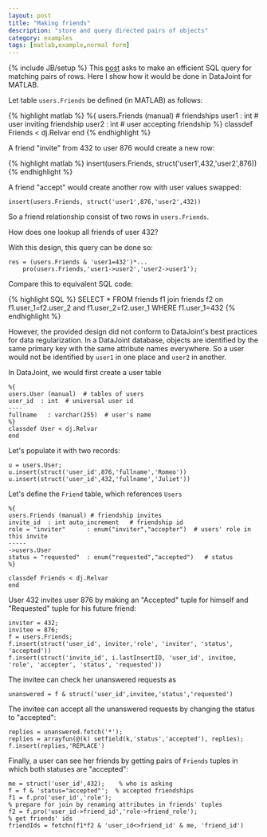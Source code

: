```yaml
---
layout: post
title: "Making friends"
description: "store and query directed pairs of objects"
category: examples 
tags: [matlab,example,normal form]
---
```

{% include JB/setup %}
This <a href="http://www.reddit.com/r/mysql/comments/20kc8s/is_there_an_efficient_way_to_find_all_pairs_of/">post</a> asks to make an efficient SQL query for matching pairs of rows.  Here I show how it would be done in DataJoint for MATLAB.

Let table <code>users.Friends</code> be defined (in MATLAB) as follows:

{% highlight matlab %}
%{
users.Friends (manual)  # friendships 
user1 :  int  #  user inviting friendship
user2 :  int  #  user accepting friendship
%}
classdef Friends < dj.Relvar
end
{% endhighlight %}

A friend "invite" from 432 to user 876 would create a new row:

{% highlight matlab %}
insert(users.Friends, struct('user1',432,'user2',876))
{% endhighlight %}

A friend "accept" would create another row with user values swapped:

```
insert(users.Friends, struct('user1',876,'user2',432))
```

So a friend relationship consist of two rows in <code>users.Friends</code>.

How does one lookup all friends of user 432?

With this design, this query can be done so:

```
res = (users.Friends & 'user1=432')*...
    pro(users.Friends,'user1->user2','user2->user1');
```

Compare this to equivalent SQL code:

{% highlight SQL %}
SELECT
    *
FROM
    friends f1 join
    friends f2 on f1.user_1=f2.user_2 and f1.user_2=f2.user_1
WHERE
    f1.user_1=432 
{% endhighlight %}


However, the provided design did not conform to DataJoint's best practices for data regularization. In a DataJoint database, objects are identified by the same primary key with the same attribute names everywhere. So a user would not be identified by <code>user1</code> in one place and <code>user2</code> in another.

In DataJoint, we would first create a user table

```
%{
users.User (manual)  # tables of users
user_id  : int  # universal user id
----
fullname   : varchar(255)  # user's name
%}
classdef User < dj.Relvar
end
```

Let's populate it with two records:

```
u = users.User;
u.insert(struct('user_id',876,'fullname','Romeo'))
u.insert(struct('user_id',432,'fullname','Juliet'))
```

Let's define the <code>Friend</code> table, which references <code>Users</code>

```
%{
users.Friends (manual) # friendship invites
invite_id  : int auto_increment   # friendship id
role = "inviter"      : enum("inviter","accepter")  # users' role in this invite
-----
->users.User
status = "requested"  : enum("requested","accepted")   # status
%}

classdef Friends < dj.Relvar
end
```

User 432 invites user 876 by making an "Accepted" tuple for himself and "Requested" tuple for his future friend:

```
inviter = 432;
invitee = 876;
f = users.Friends;
f.insert(struct('user_id', inviter,'role', 'inviter', 'status', 'accepted'))
f.insert(struct('invite_id', i.lastInsertID, 'user_id', invitee, 'role', 'accepter', 'status', 'requested'))
```

The invitee can check her unanswered requests as

```
unanswered = f & struct('user_id',invitee,'status','requested')
```

The invitee can accept all the unanswered requests by changing the status to "accepted":

```
replies = unanswered.fetch('*');
replies = arrayfun(@(k) setfield(k,'status','accepted'), replies);
f.insert(replies,'REPLACE')
```

Finally, a user can see her friends by getting pairs of <code>Friends</code> tuples in which both statuses are "accepted":

```
me = struct('user_id',432);    % who is asking
f = f & 'status="accepted"';  % accepted friendships
f1 = f.pro('user_id','role'); 
% prepare for join by renaming attributes in friends' tuples
f2 = f.pro('user_id->friend_id','role->friend_role');
% get friends' ids
friendIds = fetchn(f1*f2 & 'user_id<>friend_id' & me, 'friend_id')
```
